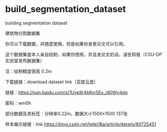 # build_segmentation_dataset
building segmentation dataset

建筑物分割数据集

你可以下载数据，并随意使用。但是如果你发表论文可以引用。

这个数据集是本人亲自绘制，如果你想用，并且发论文的话，请告知我（CSU-DP实验室发布数据集）

注：绘制精度很高 0.2m

下载链接：download dataset link（百度云盘）

链接：https://pan.baidu.com/s/1Uyp8r4b8xr5Es_r80Wy4dg

密码：wm0h

部分数据及其标签：分辨率0.22m。数据大小1500*1500 137张

样本展示链接：link
https://blog.csdn.net/leilei18a/article/details/80725451

